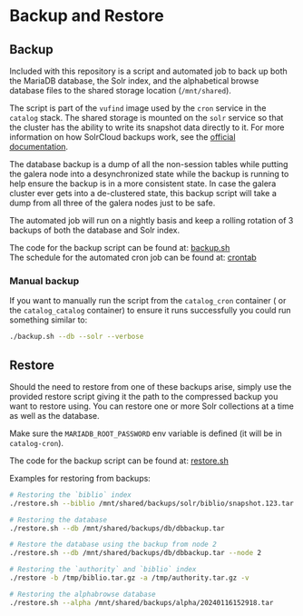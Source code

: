 # Backup and Restore

## Backup

Included with this repository is a script and automated job to back up
both the MariaDB database, the Solr index, and the alphabetical browse
database files to the shared storage location (`/mnt/shared`).

The script is part of the `vufind` image used by the `cron` service
in the `catalog` stack. The shared storage is mounted on the `solr`
service so that the cluster has the ability to write its snapshot data
directly to it. For more information on how SolrCloud backups work, see the
[official documentation](https://solr.apache.org/guide/8_9/making-and-restoring-backups.html#solrcloud-backups).

The database backup is a dump of all the non-session tables while
putting the galera node into a desynchronized state while the backup is
running to help ensure the backup is in a more consistent state. In case
the galera cluster ever gets into a de-clustered state, this backup script
will take a dump from all three of the galera nodes just to be safe.

The automated job will run on a nightly basis and keep a rolling rotation
of 3 backups of both the database and Solr index.

The code for the backup script can be found at:
[backup.sh](https://github.com/MSU-Libraries/catalog/blob/main/vufind/backup.sh)  
The schedule for the automated cron job can be found at:
[crontab](https://github.com/MSU-Libraries/catalog/blob/main/vufind/cron.d/crontab)

### Manual backup

If you want to manually run the script from the `catalog_cron` container (
or the `catalog_catalog` container) to ensure it runs successfully you could
run something similar to:

```bash
./backup.sh --db --solr --verbose
```

## Restore

Should the need to restore from one of these backups arise, simply use
the provided restore script giving it the path to the compressed backup
you want to restore using. You can restore one or more Solr collections
at a time as well as the database.

Make sure the `MARIADB_ROOT_PASSWORD` env variable is defined (it will
be in `catalog-cron`).

The code for the backup script can be found at:
[restore.sh](https://github.com/MSU-Libraries/catalog/blob/main/vufind/restore.sh)

Examples for restoring from backups:

```bash
# Restoring the `biblio` index
./restore.sh --biblio /mnt/shared/backups/solr/biblio/snapshot.123.tar.gz

# Restoring the database
./restore.sh --db /mnt/shared/backups/db/dbbackup.tar

# Restore the database using the backup from node 2
./restore.sh --db /mnt/shared/backups/db/dbbackup.tar --node 2

# Restoring the `authority` and `biblio` index
./restore -b /tmp/biblio.tar.gz -a /tmp/authority.tar.gz -v

# Restoring the alphabrowse database
./restore.sh --alpha /mnt/shared/backups/alpha/20240116152918.tar
```
